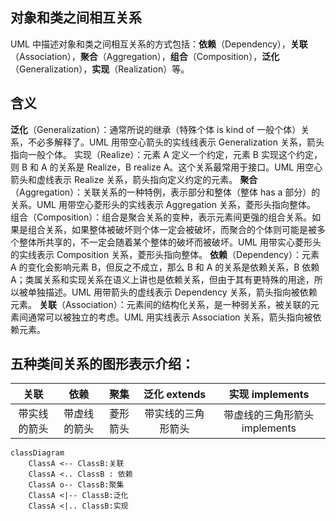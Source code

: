 ## 对象和类之间相互关系

UML 中描述对象和类之间相互关系的方式包括：**依赖**（Dependency），**关联**（Association），**聚合**（Aggregation），**组合**（Composition），**泛化**（Generalization），**实现**（Realization）等。

## 含义

**泛化**（Generalization）：通常所说的继承（特殊个体 is kind of 一般个体）关系，不必多解释了。UML 用带空心箭头的实线线表示 Generalization 关系，箭头指向一般个体。
实现（Realize）：元素 A 定义一个约定，元素 B 实现这个约定，则 B 和 A 的关系是 Realize，B realize A。这个关系最常用于接口。UML 用空心箭头和虚线表示 Realize 关系，箭头指向定义约定的元素。
**聚合**（Aggregation）：关联关系的一种特例，表示部分和整体（整体 has a 部分）的关系。UML 用带空心菱形头的实线表示 Aggregation 关系，菱形头指向整体。
组合（Composition）：组合是聚合关系的变种，表示元素间更强的组合关系。如果是组合关系，如果整体被破坏则个体一定会被破坏，而聚合的个体则可能是被多个整体所共享的，不一定会随着某个整体的破坏而被破坏。UML 用带实心菱形头的实线表示 Composition 关系，菱形头指向整体。
**依赖**（Dependency）：元素 A 的变化会影响元素 B，但反之不成立，那么 B 和 A 的关系是依赖关系，B 依赖 A；类属关系和实现关系在语义上讲也是依赖关系，但由于其有更特殊的用途，所以被单独描述。UML 用带箭头的虚线表示 Dependency 关系，箭头指向被依赖元素。
**关联**（Association）：元素间的结构化关系，是一种弱关系，被关联的元素间通常可以被独立的考虑。UML 用实线表示 Association 关系，箭头指向被依赖元素。

## 五种类间关系的图形表示介绍：

| 关联     | 依赖     | 聚集   | 泛化 extends | 实现 implements        |
|:------:|:------:|:----:|:----------:|:--------------------:|
| 带实线的箭头 | 带虚线的箭头 | 菱形箭头 | 带实线的三角形箭头  | 带虚线的三角形箭头 implements |

```mermaid
classDiagram
    ClassA <-- ClassB:关联
    ClassA <.. ClassB : 依赖
    ClassA o-- ClassB:聚集
    ClassA <|-- ClassB:泛化
    ClassA <|.. ClassB:实现
```
